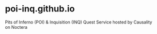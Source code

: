 # poi-inq.github.io
Pits of Inferno (POI) &amp; Inquisition (INQ) Quest Service hosted by Causality on Noctera
